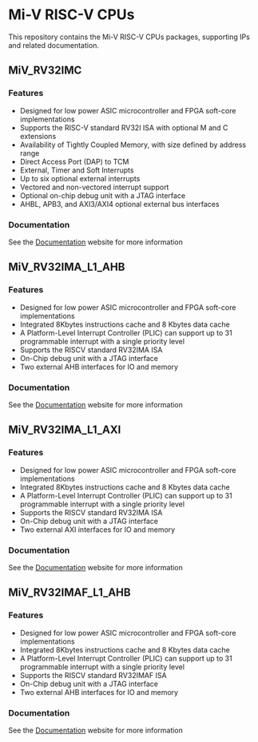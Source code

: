 # Mi-V RISC-V CPUs
This repository contains the Mi-V RISC-V CPUs packages, supporting IPs and related documentation.

## MiV_RV32IMC


### Features
* Designed for low power ASIC microcontroller and FPGA soft-core implementations
* Supports the RISC-V standard RV32I ISA with optional M and C extensions
* Availability of Tightly Coupled Memory, with size defined by address range
* Direct Access Port (DAP) to TCM
* External, Timer and Soft Interrupts
* Up to six optional external interrupts
* Vectored and non-vectored interrupt support
* Optional on-chip debug unit with a JTAG interface
* AHBL, APB3, and AXI3/AXI4 optional external bus interfaces

### Documentation
See the [Documentation](https://www.microsemi.com/product-directory/fpga-soc/5210-mi-v-embedded-ecosystem#documents) website for more information


## MiV_RV32IMA_L1_AHB


### Features
* Designed for low power ASIC microcontroller and FPGA soft-core implementations
* Integrated 8Kbytes instructions cache and 8 Kbytes data cache
* A Platform-Level Interrupt Controller (PLIC) can support up to 31 programmable interrupt with a single priority level
* Supports the RISCV standard RV32IMA ISA
* On-Chip debug unit with a JTAG interface
* Two external AHB interfaces for IO and memory

### Documentation
See the [Documentation](https://www.microsemi.com/product-directory/fpga-soc/5210-mi-v-embedded-ecosystem#documents) website for more information


## MiV_RV32IMA_L1_AXI


### Features
* Designed for low power ASIC microcontroller and FPGA soft-core implementations
* Integrated 8Kbytes instructions cache and 8 Kbytes data cache
* A Platform-Level Interrupt Controller (PLIC) can support up to 31 programmable interrupt with a single priority level
* Supports the RISCV standard RV32IMA ISA
* On-Chip debug unit with a JTAG interface
* Two external AXI interfaces for IO and memory

### Documentation
See the [Documentation](https://www.microsemi.com/product-directory/fpga-soc/5210-mi-v-embedded-ecosystem#documents) website for more information


## MiV_RV32IMAF_L1_AHB


### Features
* Designed for low power ASIC microcontroller and FPGA soft-core implementations
* Integrated 8Kbytes instructions cache and 8 Kbytes data cache
* A Platform-Level Interrupt Controller (PLIC) can support up to 31 programmable interrupt with a single priority level
* Supports the RISCV standard RV32IMAF ISA
* On-Chip debug unit with a JTAG interface
* Two external AHB interfaces for IO and memory

### Documentation
See the [Documentation](https://www.microsemi.com/product-directory/fpga-soc/5210-mi-v-embedded-ecosystem#documents) website for more information
